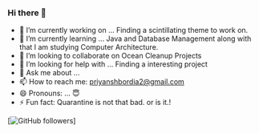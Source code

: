 ### Hi there 👋

<!--
**PriyanshBordia/PriyanshBordia** is a ✨ _special_ ✨ repository because its `README.md` (this file) appears on your GitHub profile.
Here are some ideas to get you started:
-->

- 🔭 I’m currently working on ... Finding a scintillating theme to work on.
- 🌱 I’m currently learning ... Java and Database Management along with that I am studying Computer Architecture.
- 👯 I’m looking to collaborate on Ocean Cleanup Projects
- 🤔 I’m looking for help with ... Finding a interesting project
- 💬 Ask me about ... 
- 📫 How to reach me: priyanshbordia2@gmail.com
- 😄 Pronouns: ... 😇
- ⚡ Fun fact: Quarantine is not that bad. or is it.!

[![GitHub followers](https://img.shields.io/github/followers/PriyanshBordia?label=Follow&style=social)]
